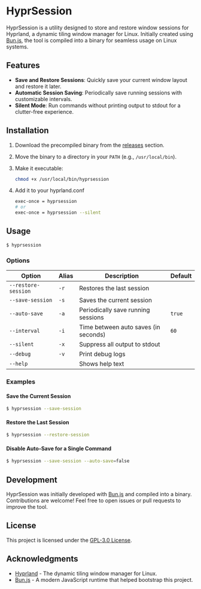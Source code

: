 # HyprSession

HyprSession is a utility designed to store and restore window sessions for Hyprland, a dynamic tiling window manager for Linux. Initially created using [Bun.js](https://bun.sh), the tool is compiled into a binary for seamless usage on Linux systems.

## Features

- **Save and Restore Sessions**: Quickly save your current window layout and restore it later.
- **Automatic Session Saving**: Periodically save running sessions with customizable intervals.
- **Silent Mode**: Run commands without printing output to stdout for a clutter-free experience.

## Installation

1. Download the precompiled binary from the [releases](/releases) section.
2. Move the binary to a directory in your `PATH` (e.g., `/usr/local/bin`).
3. Make it executable:

   ```bash
   chmod +x /usr/local/bin/hyprsession
   ```
4. Add it to your hyprland.conf
   ```bash
   exec-once = hyprsession
   # or 
   exec-once = hyprsession --silent
   ```

## Usage

```bash
$ hyprsession
```

### Options

| Option                 | Alias | Description                                 | Default       |
|------------------------|-------|---------------------------------------------|---------------|
| `--restore-session`    | `-r`  | Restores the last session                   |               |
| `--save-session`       | `-s`  | Saves the current session                   |               |
| `--auto-save`          | `-a`  | Periodically save running sessions          | `true`        |
| `--interval`           | `-i`  | Time between auto saves (in seconds)        | `60`          |
| `--silent`             | `-x`  | Suppress all output to stdout               |               |
| `--debug`              | `-v`  | Print debug logs                            |               |
| `--help`               |       | Shows help text                             |               |

### Examples

#### Save the Current Session

```bash
$ hyprsession --save-session
```

#### Restore the Last Session

```bash
$ hyprsession --restore-session
```

#### Disable Auto-Save for a Single Command

```bash
$ hyprsession --save-session --auto-save=false
```

## Development

HyprSession was initially developed with [Bun.js](https://bun.sh) and compiled into a binary. Contributions are welcome! Feel free to open issues or pull requests to improve the tool.

## License

This project is licensed under the [GPL-3.0 License](LICENSE).

## Acknowledgments

- [Hyprland](https://hyprland.org) - The dynamic tiling window manager for Linux.
- [Bun.js](https://bun.sh) - A modern JavaScript runtime that helped bootstrap this project.
